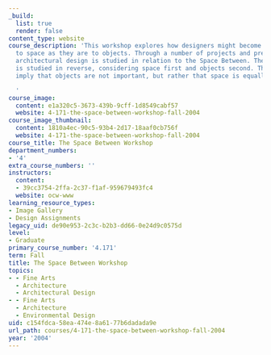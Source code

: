 ```yaml
---
_build:
  list: true
  render: false
content_type: website
course_description: 'This workshop explores how designers might become as sensitive
  to space as they are to objects. Through a number of projects and precedent studies,
  architectural design is studied in relation to the Space Between. The design process
  is studied in reverse, considering space first and objects second. This is not to
  imply that objects are not important, but rather that space is equally important.

  '
course_image:
  content: e1a320c5-3673-439b-9cff-1d8549cabf57
  website: 4-171-the-space-between-workshop-fall-2004
course_image_thumbnail:
  content: 1810a4ec-90c5-93b4-2d17-18aaf0cb756f
  website: 4-171-the-space-between-workshop-fall-2004
course_title: The Space Between Workshop
department_numbers:
- '4'
extra_course_numbers: ''
instructors:
  content:
  - 39cc3754-2ffa-2c37-f1af-959679493fc4
  website: ocw-www
learning_resource_types:
- Image Gallery
- Design Assignments
legacy_uid: de90e953-2c3c-b2b3-dd66-0e24d9c0575d
level:
- Graduate
primary_course_number: '4.171'
term: Fall
title: The Space Between Workshop
topics:
- - Fine Arts
  - Architecture
  - Architectural Design
- - Fine Arts
  - Architecture
  - Environmental Design
uid: c154fdca-58ea-474e-8a61-77b6dadada9e
url_path: courses/4-171-the-space-between-workshop-fall-2004
year: '2004'
---
```

